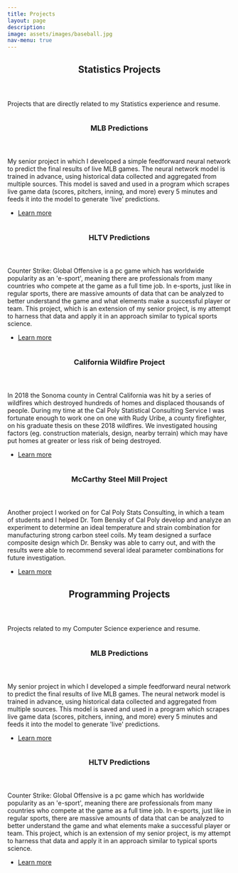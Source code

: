 ```yaml
---
title: Projects
layout: page
description:
image: assets/images/baseball.jpg
nav-menu: true
---
```


<!-- Main -->
<div id="main">

<!-- One -->
<section id="one">
	<div class="inner">
		<header class="major">
			<h2>Statistics Projects</h2>
		</header>
		<p>Projects that are directly related to my Statistics experience and resume.</p>
	</div>
</section>

<!-- Two -->
<section id="two" class="spotlights">
	<section>
		<a href="projects/MLBPredictions.html" class="image">
			<img src="{% link assets/images/baseball.jpg %}" alt="" data-position="center center" />
		</a>
		<div class="content">
			<div class="inner">
				<header class="major">
					<h3>MLB Predictions</h3>
				</header>
				<p>My senior project in which I developed a simple feedforward neural network to predict the final results of live MLB games. The neural network model is trained in advance, using historical data collected and aggregated from multiple sources. This model is saved and used in a program which scrapes live game data (scores, pitchers, inning, and more) every 5 minutes and feeds it into the model to generate 'live' predictions.</p>
				<ul class="actions">
					<li><a href="generic.html" class="button">Learn more</a></li>
				</ul>
			</div>
		</div>
	</section>
	<section>
		<a href="generic.html" class="image">
			<img src="{% link assets/images/pic09.jpg %}" alt="" data-position="top center" />
		</a>
		<div class="content">
			<div class="inner">
				<header class="major">
					<h3>HLTV Predictions</h3>
				</header>
				<p> Counter Strike: Global Offensive is a pc game which has worldwide popularity as an 'e-sport', meaning there are professionals from many countries who compete at the game as a full time job. In e-sports, just like in regular sports, there are massive amounts of data that can be analyzed to better understand the game and what elements make a successful player or team. This project, which is an extension of my senior project, is my attempt to harness that data and apply it in an approach similar to typical sports science. </p>
				<ul class="actions">
					<li><a href="generic.html" class="button">Learn more</a></li>
				</ul>
			</div>
		</div>
	</section>
	<section>
		<a href="generic.html" class="image">
			<img src="{% link assets/images/wildfire.jpg %}" alt="" data-position="25% 25%" />
		</a>
		<div class="content">
			<div class="inner">
				<header class="major">
					<h3>California Wildfire Project</h3>
				</header>
				<p> In 2018 the Sonoma county in Central California was hit by a series of wildfires which destroyed hundreds of homes and displaced thousands of people. During my time at the Cal Poly Statistical Consulting Service I was fortunate enough to work one on one with Rudy Uribe, a county firefighter, on his graduate thesis on these 2018 wildfires. We investigated housing factors (eg. construction materials, design, nearby terrain) which may have put homes at greater or less risk of being destroyed. </p>
				<ul class="actions">
					<li><a href="generic.html" class="button">Learn more</a></li>
				</ul>
			</div>
		</div>
	</section>
	<section>
		<a href="generic.html" class="image">
			<img src="{% link assets/images/steelmill.jpg %}" alt="" data-position="25% 25%" />
		</a>
		<div class="content">
			<div class="inner">
				<header class="major">
					<h3>McCarthy Steel Mill Project</h3>
				</header>
				<p>Another project I worked on for Cal Poly Stats Consulting, in which a team of students and I helped Dr. Tom Bensky of Cal Poly develop and analyze an experiment to determine an ideal temperature and strain combination for manufacturing strong carbon steel coils. My team designed a surface composite design which Dr. Bensky was able to carry out, and with the results were able to recommend several ideal parameter combinations for future investigation.</p>
				<ul class="actions">
					<li><a href="generic.html" class="button">Learn more</a></li>
				</ul>
			</div>
		</div>
	</section>
</section>

<section id="three">
	<div class="inner">
		<header class="major">
			<h2>Programming Projects</h2>
		</header>
		<p>Projects related to my Computer Science experience and resume.</p>
	</div>
</section>


<!-- Four -->
<section id="four" class="spotlights">
	<section>
		<a href="generic.html" class="image">
			<img src="{% link assets/images/pic08.jpg %}" alt="" data-position="center center" />
		</a>
		<div class="content">
			<div class="inner">
				<header class="major">
					<h3>MLB Predictions</h3>
				</header>
				<p>My senior project in which I developed a simple feedforward neural network to predict the final results of live MLB games. The neural network model is trained in advance, using historical data collected and aggregated from multiple sources. This model is saved and used in a program which scrapes live game data (scores, pitchers, inning, and more) every 5 minutes and feeds it into the model to generate 'live' predictions.</p>
				<ul class="actions">
					<li><a href="generic.html" class="button">Learn more</a></li>
				</ul>
			</div>
		</div>
	</section>
	<section>
		<a href="generic.html" class="image">
			<img src="{% link assets/images/pic09.jpg %}" alt="" data-position="top center" />
		</a>
		<div class="content">
			<div class="inner">
				<header class="major">
					<h3>HLTV Predictions</h3>
				</header>
				<p> Counter Strike: Global Offensive is a pc game which has worldwide popularity as an 'e-sport', meaning there are professionals from many countries who compete at the game as a full time job. In e-sports, just like in regular sports, there are massive amounts of data that can be analyzed to better understand the game and what elements make a successful player or team. This project, which is an extension of my senior project, is my attempt to harness that data and apply it in an approach similar to typical sports science. </p>
				<ul class="actions">
					<li><a href="generic.html" class="button">Learn more</a></li>
				</ul>
			</div>
		</div>
	</section>

</div>
